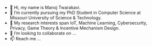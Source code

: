 - 👋 Hi, my name is Manoj Twarakavi.
- 🌱 I’m currently pursuing my PhD Student in Computer Science at Missouri University of Science & Technology.
- 👀 My research interests span IoT, Machine Learning, Cybersecurity, Privacy, Game Theory & Incentive Mechanism Design.
- 💞️ I’m looking to collaborate on ...
- 📫 Reach me ...

<!---
tvsaimanoj/tvsaimanoj is a ✨ special ✨ repository because its `README.md` (this file) appears on your GitHub profile.
You can click the Preview link to take a look at your changes.
--->
